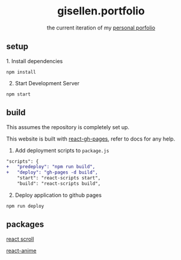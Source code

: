 <h1 align="center">
gisellen.portfolio
</h1>

<p align="center">
  the current iteration of my <a href="https://gisellen.github.io/portfolio/">personal porfolio</a>
</p>

<h2>setup</h2>
1. Install dependencies


```
npm install
```

2. Start Development Server
```
npm start
```

<h2>build</h2>
This assumes the repository is completely set up.

This website is built with [react-gh-pages](https://github.com/gitname/react-gh-pages), refer to docs for any help.
1. Add deployment scripts to `package.js`
```diff
"scripts": {
+   "predeploy": "npm run build",
+   "deploy": "gh-pages -d build",
    "start": "react-scripts start",
    "build": "react-scripts build",
```
2. Deploy application to github pages

```
npm run deploy
```

<h2>packages</h2>

[react scroll](https://github.com/fisshy/react-scroll)

[react-anime](https://github.com/plus1tv/react-anime)
